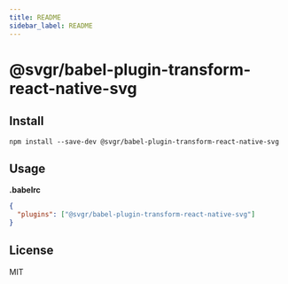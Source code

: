 ```yaml
---
title: README
sidebar_label: README
---
```

# @svgr/babel-plugin-transform-react-native-svg

## Install

```
npm install --save-dev @svgr/babel-plugin-transform-react-native-svg
```

## Usage

**.babelrc**

```json
{
  "plugins": ["@svgr/babel-plugin-transform-react-native-svg"]
}
```

## License

MIT

